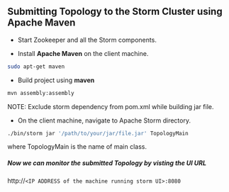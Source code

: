 ## Submitting Topology to the Storm Cluster using Apache Maven

* Start Zookeeper and all the Storm components.

* Install **Apache Maven** on the client machine.
```bash
sudo apt-get maven
```
* Build project using **maven**
```bash
mvn assembly:assembly
```
NOTE: Exclude storm dependency from pom.xml while building jar file.

* On the client machine, navigate to Apache Storm directory.
```bash
./bin/storm jar '/path/to/your/jar/file.jar' TopologyMain
```
where TopologyMain is the name of main class.

##### Now we can monitor the submitted Topology by visting the UI URL<br/>
http://``<IP ADDRESS of the machine running storm UI>:8080``
